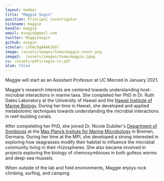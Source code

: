 ```yaml
---
layout: member
title: "Maggie Sogin"
position: Principal investigator
nickname: maggie
handle: maggie
email: esogin@gmail.com
twitter: MaggieSogin
github: esogin
scholar: Lfb6c9gAAAAJ&hl
image: /assets/images/team/maggie-cover.png
image2:  /assets/images/team/maggie.jpeg
cv: /assets/pdfs/sogin-cv.pdf
alum: false
---
```


Maggie will start as an Assistant Professor at UC Merced in January 2021.

Maggie's research interests are centered towards understanding host-microbial interactions in marine taxa. She completed her PhD in Dr. Ruth Gates Laboratory at the University of Hawaii and the [Hawaii Institute of Marine Biology](http://www.himb.hawaii.edu). During her time in Hawaii, she developed and applied metabolomic techniques towards understanding the microbial interactions in reef-building corals. 

After compeleting her PhD, she joined Dr. Nicole Dubilier's [Department of Symbiosis](https://www.mpi-bremen.de/Abteilung-Symbiose.html) at the [Max Planck Insitute for Marine Microbology](https://www.mpi-bremen.de/Max-Planck-Institut-fuer-Marine-Mikrobiologie-in-Bremen.html) in Bremen, Germany. During her time at the MPI, she developed a strong interested in exploring how seagrasses modify their habitat to influence the microbial community living in their rhizospheres. She also became involved in projects exploring the biology of chemosymbioses in both gutless worms and deep-sea mussels. 

When outside of the lab and field environments, Maggie enjoys rock climbing, surfing, and camping. 

[University of California at Merced]: https://www.ucmerced.edu
[Cellular & Molecular Biology]: https://mcb.ucmerced.edu
